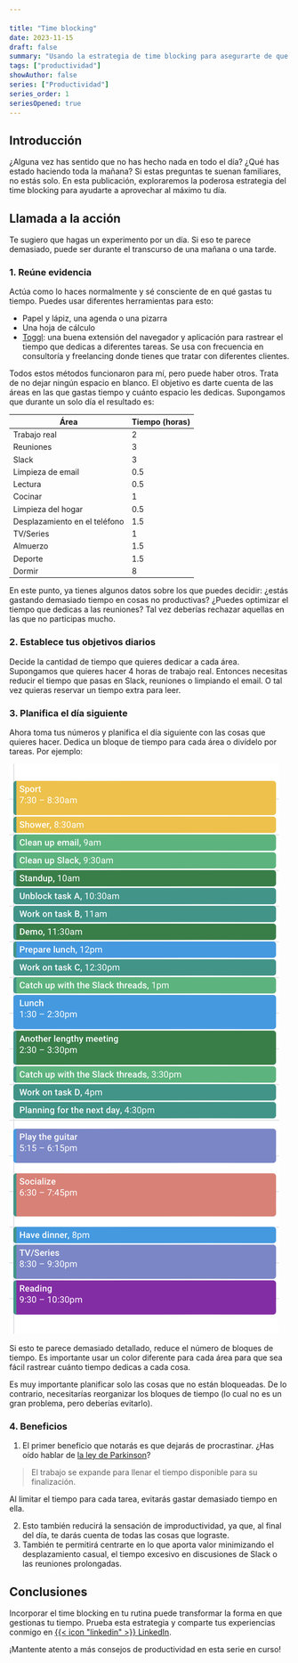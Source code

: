 ```yaml
---

title: "Time blocking"
date: 2023-11-15
draft: false
summary: "Usando la estrategia de time blocking para asegurarte de que haces las cosas"
tags: ["productividad"]
showAuthor: false
series: ["Productividad"]
series_order: 1
seriesOpened: true
---
```


## Introducción

¿Alguna vez has sentido que no has hecho nada en todo el día? ¿Qué has estado haciendo toda la mañana? Si estas preguntas te suenan familiares, no estás solo. En esta publicación, exploraremos la poderosa estrategia del time blocking para ayudarte a aprovechar al máximo tu día.

## Llamada a la acción

Te sugiero que hagas un experimento por un día. Si eso te parece demasiado, puede ser durante el transcurso de una mañana o una tarde.

### 1. Reúne evidencia

Actúa como lo haces normalmente y sé consciente de en qué gastas tu tiempo. Puedes usar diferentes herramientas para esto:

- Papel y lápiz, una agenda o una pizarra
- Una hoja de cálculo
- [Toggl](https://toggl.com): una buena extensión del navegador y aplicación para rastrear el tiempo que dedicas a diferentes tareas. Se usa con frecuencia en consultoría y freelancing donde tienes que tratar con diferentes clientes.

Todos estos métodos funcionaron para mí, pero puede haber otros. Trata de no dejar ningún espacio en blanco. El objetivo es darte cuenta de las áreas en las que gastas tiempo y cuánto espacio les dedicas. Supongamos que durante un solo día el resultado es:

| Área                          | Tiempo (horas) |
| ----------------------------- | -------------- |
| Trabajo real                  | 2              |
| Reuniones                     | 3              |
| Slack                         | 3              |
| Limpieza de email             | 0.5            |
| Lectura                       | 0.5            |
| Cocinar                       | 1              |
| Limpieza del hogar            | 0.5            |
| Desplazamiento en el teléfono | 1.5            |
| TV/Series                     | 1              |
| Almuerzo                      | 1.5            |
| Deporte                       | 1.5            |
| Dormir                        | 8              |

En este punto, ya tienes algunos datos sobre los que puedes decidir: ¿estás gastando demasiado tiempo en cosas no productivas? ¿Puedes optimizar el tiempo que dedicas a las reuniones? Tal vez deberías rechazar aquellas en las que no participas mucho.

### 2. Establece tus objetivos diarios

Decide la cantidad de tiempo que quieres dedicar a cada área. Supongamos que quieres hacer 4 horas de trabajo real. Entonces necesitas reducir el tiempo que pasas en Slack, reuniones o limpiando el email. O tal vez quieras reservar un tiempo extra para leer.

### 3. Planifica el día siguiente

Ahora toma tus números y planifica el día siguiente con las cosas que quieres hacer. Dedica un bloque de tiempo para cada área o divídelo por tareas. Por ejemplo:

![Un ejemplo de calendario](calendar-example.png "Un ejemplo de cómo organizar tu calendario")

Si esto te parece demasiado detallado, reduce el número de bloques de tiempo. Es importante usar un color diferente para cada área para que sea fácil rastrear cuánto tiempo dedicas a cada cosa.

Es muy importante planificar solo las cosas que no están bloqueadas. De lo contrario, necesitarías reorganizar los bloques de tiempo (lo cual no es un gran problema, pero deberías evitarlo).

### 4. Beneficios

1. El primer beneficio que notarás es que dejarás de procrastinar. ¿Has oído hablar de [la ley de Parkinson](https://www.atlassian.com/blog/productivity/what-is-parkinsons-law)?

> El trabajo se expande para llenar el tiempo disponible para su finalización.

Al limitar el tiempo para cada tarea, evitarás gastar demasiado tiempo en ella.

2. Esto también reducirá la sensación de improductividad, ya que, al final del día, te darás cuenta de todas las cosas que lograste.
3. También te permitirá centrarte en lo que aporta valor minimizando el desplazamiento casual, el tiempo excesivo en discusiones de Slack o las reuniones prolongadas.

## Conclusiones

Incorporar el time blocking en tu rutina puede transformar la forma en que gestionas tu tiempo. Prueba esta estrategia y comparte tus experiencias conmigo en [{{< icon "linkedin" >}} LinkedIn](https://linkedin.com/in/juands0).

¡Mantente atento a más consejos de productividad en esta serie en curso!
